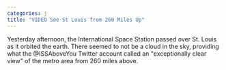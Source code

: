 ```yaml
---
categories: j
title: "VIDEO See St Louis from 260 Miles Up"
---
```


      
      

      
       
  Yesterday afternoon, the International Space Station passed over St. Louis as it orbited the earth. There seemed to not be a cloud in the sky, providing what the @ISSAboveYou Twitter account called an "exceptionally clear view" of the metro area from 260 miles above.